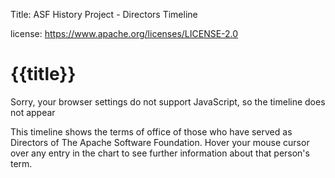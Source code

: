 Title: ASF History Project - Directors Timeline

license: https://www.apache.org/licenses/LICENSE-2.0

# {{title}}

<noscript>Sorry, your browser settings do not support JavaScript, so the timeline does not appear</noscript>

This timeline shows the terms of office of those who have served as Directors of The Apache Software Foundation. Hover your mouse cursor over any entry in the chart to see further information about that person's term.

<div id="timeline-tooltip" style="height: 900px;"></div>

<script type="text/javascript" src="https://www.gstatic.com/charts/loader.js"></script>
<script type="text/javascript" src="data/directors.js"></script>
<script type="text/javascript">
  // see https://developers.google.com/chart/interactive/docs/gallery/timeline
  google.charts.load('current',  {'packages':['timeline']});
  google.charts.setOnLoadCallback(drawChart);

  function drawChart()  {
    var container = document.getElementById('timeline-tooltip');
    var chart = new google.visualization.Timeline(container);
    var dataTable = director_data();
    var options =  {
          timeline:  { showRowLabels: false }
          };

    chart.draw(dataTable, options);
  }
</script>
